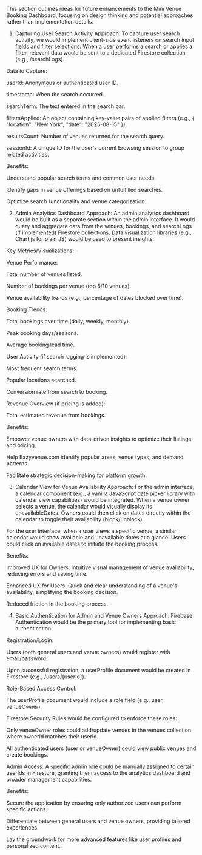 This section outlines ideas for future enhancements to the Mini Venue Booking Dashboard, focusing on design thinking and potential approaches rather than implementation details.

1. Capturing User Search Activity
Approach:
To capture user search activity, we would implement client-side event listeners on search input fields and filter selections. When a user performs a search or applies a filter, relevant data would be sent to a dedicated Firestore collection (e.g., /searchLogs).

Data to Capture:

userId: Anonymous or authenticated user ID.

timestamp: When the search occurred.

searchTerm: The text entered in the search bar.

filtersApplied: An object containing key-value pairs of applied filters (e.g., { "location": "New York", "date": "2025-08-15" }).

resultsCount: Number of venues returned for the search query.

sessionId: A unique ID for the user's current browsing session to group related activities.

Benefits:

Understand popular search terms and common user needs.

Identify gaps in venue offerings based on unfulfilled searches.

Optimize search functionality and venue categorization.

2. Admin Analytics Dashboard
Approach:
An admin analytics dashboard would be built as a separate section within the admin interface. It would query and aggregate data from the venues, bookings, and searchLogs (if implemented) Firestore collections. Data visualization libraries (e.g., Chart.js for plain JS) would be used to present insights.

Key Metrics/Visualizations:

Venue Performance:

Total number of venues listed.

Number of bookings per venue (top 5/10 venues).

Venue availability trends (e.g., percentage of dates blocked over time).

Booking Trends:

Total bookings over time (daily, weekly, monthly).

Peak booking days/seasons.

Average booking lead time.

User Activity (if search logging is implemented):

Most frequent search terms.

Popular locations searched.

Conversion rate from search to booking.

Revenue Overview (if pricing is added):

Total estimated revenue from bookings.

Benefits:

Empower venue owners with data-driven insights to optimize their listings and pricing.

Help Eazyvenue.com identify popular areas, venue types, and demand patterns.

Facilitate strategic decision-making for platform growth.

3. Calendar View for Venue Availability
Approach:
For the admin interface, a calendar component (e.g., a vanilla JavaScript date picker library with calendar view capabilities) would be integrated. When a venue owner selects a venue, the calendar would visually display its unavailableDates. Owners could then click on dates directly within the calendar to toggle their availability (block/unblock).

For the user interface, when a user views a specific venue, a similar calendar would show available and unavailable dates at a glance. Users could click on available dates to initiate the booking process.

Benefits:

Improved UX for Owners: Intuitive visual management of venue availability, reducing errors and saving time.

Enhanced UX for Users: Quick and clear understanding of a venue's availability, simplifying the booking decision.

Reduced friction in the booking process.

4. Basic Authentication for Admin and Venue Owners
Approach:
Firebase Authentication would be the primary tool for implementing basic authentication.

Registration/Login:

Users (both general users and venue owners) would register with email/password.

Upon successful registration, a userProfile document would be created in Firestore (e.g., /users/{userId}).

Role-Based Access Control:

The userProfile document would include a role field (e.g., user, venueOwner).

Firestore Security Rules would be configured to enforce these roles:

Only venueOwner roles could add/update venues in the venues collection where ownerId matches their userId.

All authenticated users (user or venueOwner) could view public venues and create bookings.

Admin Access: A specific admin role could be manually assigned to certain userIds in Firestore, granting them access to the analytics dashboard and broader management capabilities.

Benefits:

Secure the application by ensuring only authorized users can perform specific actions.

Differentiate between general users and venue owners, providing tailored experiences.

Lay the groundwork for more advanced features like user profiles and personalized content.
